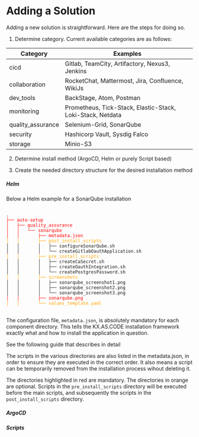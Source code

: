 # Adding a Solution

Adding a new solution is straightforward. Here are the steps for doing so.

1. Determine category. Current available categories are as follows:

| Category | Examples |
| --- | --- |
|cicd| Gitlab, TeamCity, Artifactory, Nexus3, Jenkins |
|collaboration| RocketChat, Mattermost, Jira, Confluence, WikiJs |
|dev_tools| BackStage, Atom, Postman|
|monitoring|Prometheus, Tick-Stack, Elastic-Stack, Loki-Stack, Netdata |
|quality_assurance|Selenium-Grid, SonarQube|
|security|Hashicorp Vault, Sysdig Falco|
|storage|Minio-S3|

2. Determine install method (ArgoCD, Helm or purely Script based)

3. Create the needed directory structure for the desired installation method

##### Helm

Below a Helm example for a SonarQube installation


<pre><code>
.
<span style="color: red;">├── auto-setup
│   ├── quality_assurance
│   │   └── sonarqube
│   │       ├── metadata.json</span>
<span style="color: orange;">│   │       ├── post_install_scripts</span>
│   │       │   ├── configureSonarQube.sh
│   │       │   └── createGitlabOauthApplication.sh
<span style="color: orange;">│   │       ├── pre_install_scripts</span>
│   │       │   ├── createCaSecret.sh
│   │       │   ├── createOauthIntegration.sh
│   │       │   └── createPostgresPassword.sh
<span style="color: orange;">│   │       ├── screenshots</span>
│   │       │   ├── sonarqube_screenshot1.png
│   │       │   ├── sonarqube_screenshot2.png
│   │       │   └── sonarqube_screenshot3.png
<span style="color: red;">│   │       ├── sonarqube.png</span>
<span style="color: orange;">│   │       └── values_template.yaml</span>
</code>
</pre>

The configuration file, `metadata.json`, is absolutely mandatory for each component directory. This tells the KX.AS.CODE installation framework exactly what and how to install the application in question.

See the following guide that describes in detail 

The scripts in the various directories are also listed in the metadata.json, in order to ensure they are executed in the correct order. It also means a script can be temporarily removed from the installation process wihout deleting it.

The directories highlighted in red are mandatory. The directories in orange are optional.
Scripts in the `pre_install_scripts` directory will be executed before the main scripts, and subsequently the scripts in the `post_install_scripts` directory.

##### ArgoCD

##### Scripts

